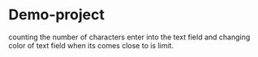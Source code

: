 # Demo-project
counting the number of characters enter into the text field and changing color of text field when its comes close to is limit.
